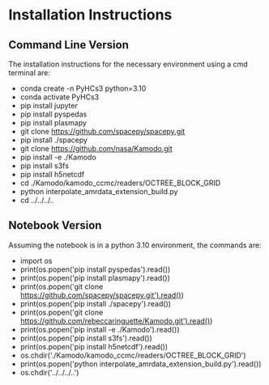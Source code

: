 # Installation Instructions
## Command Line Version
The installation instructions for the necessary environment using a cmd terminal are:
- conda create -n PyHCs3 python=3.10
- conda activate PyHCs3
- pip install jupyter   
- pip install pyspedas
- pip install plasmapy
- git clone https://github.com/spacepy/spacepy.git
- pip install ./spacepy
- git clone https://github.com/nasa/Kamodo.git
- pip install -e ./Kamodo
- pip install s3fs
- pip install h5netcdf
- cd ./Kamodo/kamodo_ccmc/readers/OCTREE_BLOCK_GRID
- python interpolate_amrdata_extension_build.py
- cd ../../../..

## Notebook Version
Assuming the notebook is in a python 3.10 environment, the commands are:
- import os
- print(os.popen('pip install pyspedas').read())
- print(os.popen('pip install plasmapy').read())
- print(os.popen('git clone https://github.com/spacepy/spacepy.git').read())
- print(os.popen('pip install ./spacepy').read())
- print(os.popen('git clone https://github.com/rebeccaringuette/Kamodo.git').read())
- print(os.popen('pip install -e ./Kamodo').read())
- print(os.popen('pip install s3fs').read())
- print(os.popen('pip install h5netcdf').read())
- os.chdir('./Kamodo/kamodo_ccmc/readers/OCTREE_BLOCK_GRID')
- print(os.popen('python interpolate_amrdata_extension_build.py').read())
- os.chdir('../../../..')
